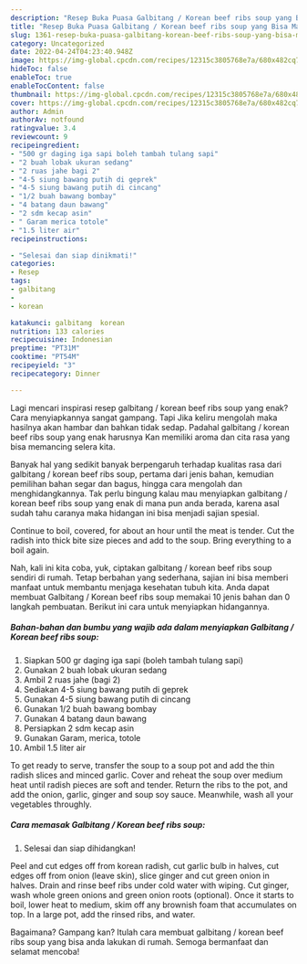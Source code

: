 ```yaml
---
description: "Resep Buka Puasa Galbitang / Korean beef ribs soup yang Bisa Manjain Lidah "
title: "Resep Buka Puasa Galbitang / Korean beef ribs soup yang Bisa Manjain Lidah "
slug: 1361-resep-buka-puasa-galbitang-korean-beef-ribs-soup-yang-bisa-manjain-lidah
category: Uncategorized
date: 2022-04-24T04:23:40.948Z
image: https://img-global.cpcdn.com/recipes/12315c3805768e7a/680x482cq70/galbitang-korean-beef-ribs-soup-foto-resep-utama.jpg
hideToc: false
enableToc: true
enableTocContent: false
thumbnail: https://img-global.cpcdn.com/recipes/12315c3805768e7a/680x482cq70/galbitang-korean-beef-ribs-soup-foto-resep-utama.jpg
cover: https://img-global.cpcdn.com/recipes/12315c3805768e7a/680x482cq70/galbitang-korean-beef-ribs-soup-foto-resep-utama.jpg
author: Admin
authorAv: notfound
ratingvalue: 3.4
reviewcount: 9
recipeingredient:
- "500 gr daging iga sapi boleh tambah tulang sapi"
- "2 buah lobak ukuran sedang"
- "2 ruas jahe bagi 2"
- "4-5 siung bawang putih di geprek"
- "4-5 siung bawang putih di cincang"
- "1/2 buah bawang bombay"
- "4 batang daun bawang"
- "2 sdm kecap asin"
- " Garam merica totole"
- "1.5 liter air"
recipeinstructions:

- "Selesai dan siap dinikmati!"
categories:
- Resep
tags:
- galbitang
- 
- korean

katakunci: galbitang  korean 
nutrition: 133 calories
recipecuisine: Indonesian
preptime: "PT31M"
cooktime: "PT54M"
recipeyield: "3"
recipecategory: Dinner

---
```



Lagi mencari inspirasi resep galbitang / korean beef ribs soup yang enak? Cara menyiapkannya sangat gampang. Tapi Jika keliru mengolah maka hasilnya akan hambar dan bahkan tidak sedap. Padahal galbitang / korean beef ribs soup yang enak harusnya Kan memiliki aroma dan cita rasa yang bisa memancing selera kita.


Banyak hal yang sedikit banyak berpengaruh terhadap kualitas rasa dari galbitang / korean beef ribs soup, pertama dari jenis bahan, kemudian pemilihan bahan segar dan bagus, hingga cara mengolah dan menghidangkannya. Tak perlu bingung kalau mau menyiapkan galbitang / korean beef ribs soup yang enak di mana pun anda berada, karena asal sudah tahu caranya maka hidangan ini bisa menjadi sajian spesial.

Continue to boil, covered, for about an hour until the meat is tender. Cut the radish into thick bite size pieces and add to the soup. Bring everything to a boil again.


Nah, kali ini kita coba, yuk, ciptakan galbitang / korean beef ribs soup sendiri di rumah. Tetap berbahan yang sederhana, sajian ini bisa memberi manfaat untuk membantu menjaga kesehatan tubuh kita. Anda dapat membuat Galbitang / Korean beef ribs soup memakai 10 jenis bahan dan 0 langkah pembuatan. Berikut ini cara untuk menyiapkan hidangannya.

<!--inarticleads1-->

##### Bahan-bahan dan bumbu yang wajib ada dalam menyiapkan Galbitang / Korean beef ribs soup:

1. Siapkan 500 gr daging iga sapi (boleh tambah tulang sapi)
1. Gunakan 2 buah lobak ukuran sedang
1. Ambil 2 ruas jahe (bagi 2)
1. Sediakan 4-5 siung bawang putih di geprek
1. Gunakan 4-5 siung bawang putih di cincang
1. Gunakan 1/2 buah bawang bombay
1. Gunakan 4 batang daun bawang
1. Persiapkan 2 sdm kecap asin
1. Gunakan  Garam, merica, totole
1. Ambil 1.5 liter air


To get ready to serve, transfer the soup to a soup pot and add the thin radish slices and minced garlic. Cover and reheat the soup over medium heat until radish pieces are soft and tender. Return the ribs to the pot, and add the onion, garlic, ginger and soup soy sauce. Meanwhile, wash all your vegetables throughly. 

<!--inarticleads2-->

##### Cara memasak Galbitang / Korean beef ribs soup:


1. Selesai dan siap dihidangkan!

Peel and cut edges off from korean radish, cut garlic bulb in halves, cut edges off from onion (leave skin), slice ginger and cut green onion in halves. Drain and rinse beef ribs under cold water with wiping. Cut ginger, wash whole green onions and green onion roots (optional). Once it starts to boil, lower heat to medium, skim off any brownish foam that accumulates on top. In a large pot, add the rinsed ribs, and water. 

Bagaimana? Gampang kan? Itulah cara membuat galbitang / korean beef ribs soup yang bisa anda lakukan di rumah. Semoga bermanfaat dan selamat mencoba!
